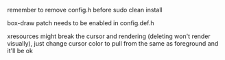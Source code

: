 remember to remove config.h before sudo clean install

box-draw patch needs to be enabled in config.def.h

xresources might break the cursor and rendering (deleting won't render visually), just change cursor color to pull from the same as foreground and it'll be ok
